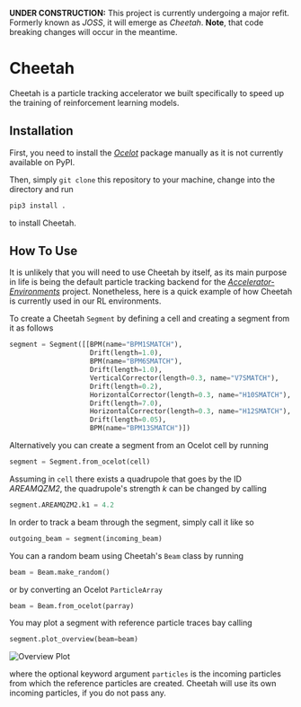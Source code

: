 __UNDER CONSTRUCTION:__ This project is currently undergoing a major refit. Formerly known as _JOSS_, it will emerge as _Cheetah_. __Note__, that code breaking changes will occur in the meantime.

# Cheetah

Cheetah is a particle tracking accelerator we built specifically to speed up the training of reinforcement learning models.

## Installation

First, you need to install the [_Ocelot_](https://github.com/ocelot-collab/ocelot) package manually as it is not currently available on PyPI.

Then, simply `git clone` this repository to your machine, change into the directory and run

```bash
pip3 install .
```

to install Cheetah.

## How To Use

It is unlikely that you will need to use Cheetah by itself, as its main purpose in life is being the default particle tracking backend for the [_Accelerator-Environments_](https://github.com/desy-ml/accelerator-environments) project. Nonetheless, here is a quick example of how Cheetah is currently used in our RL environments.

To create a Cheetah `Segment` by defining a cell and creating a segment from it as follows

```python
segment = Segment([[BPM(name="BPM1SMATCH"),
                    Drift(length=1.0),
                    BPM(name="BPM6SMATCH"),
                    Drift(length=1.0),
                    VerticalCorrector(length=0.3, name="V7SMATCH"),
                    Drift(length=0.2),
                    HorizontalCorrector(length=0.3, name="H10SMATCH"),
                    Drift(length=7.0),
                    HorizontalCorrector(length=0.3, name="H12SMATCH"),
                    Drift(length=0.05),
                    BPM(name="BPM13SMATCH")])
```

Alternatively you can create a segment from an Ocelot cell by running

```python
segment = Segment.from_ocelot(cell)
```

Assuming in `cell` there exists a quadrupole that goes by the ID *AREAMQZM2*, the quadrupole's strength *k* can be changed by calling

```python
segment.AREAMQZM2.k1 = 4.2
```

In order to track a beam through the segment, simply call it like so

```python
outgoing_beam = segment(incoming_beam)
````

You can a random beam using Cheetah's `Beam` class by running

```python
beam = Beam.make_random()
```

or by converting an Ocelot `ParticleArray`

```python
beam = Beam.from_ocelot(parray)
```

You may plot a segment with reference particle traces bay calling

```python
segment.plot_overview(beam=beam)
```

![Overview Plot](images/misalignment.png)

where the optional keyword argument `particles` is the incoming particles from which the reference particles are created. Cheetah will use its own incoming particles, if you do not pass any.
